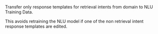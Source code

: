 Transfer only response templates for retrieval intents from domain to NLU Training Data.

This avoids retraining the NLU model if one of the non retrieval intent response templates 
are edited.
